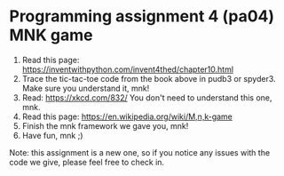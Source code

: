 # Programming assignment 4 (pa04) MNK game

1. Read this page: https://inventwithpython.com/invent4thed/chapter10.html
2. Trace the tic-tac-toe code from the book above in pudb3 or spyder3. Make sure you understand it, mnk!
3. Read: https://xkcd.com/832/ You don't need to understand this one, mnk.
3. Read this page: https://en.wikipedia.org/wiki/M,n,k-game
4. Finish the mnk framework we gave you, mnk! 
5. Have fun, mnk ;)

Note: this assignment is a new one, so if you notice any issues with the code we give, please feel free to check in.

